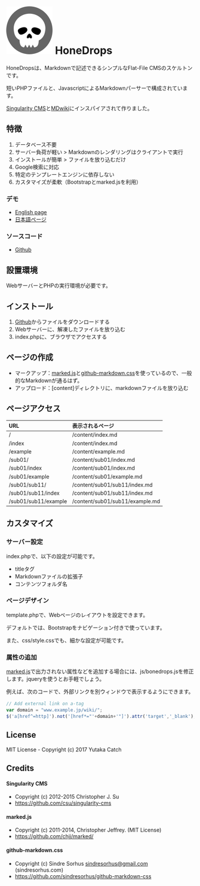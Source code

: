 # ![](icon.png) HoneDrops

HoneDropsは、Markdownで記述できるシンプルなFlat-File CMSのスケルトンです。

短いPHPファイルと、JavascriptによるMarkdownパーサーで構成されています。

[Singularity CMS](https://christopher.su/singularity-cms/)と[MDwiki](http://dynalon.github.io/mdwiki/#!index.md)にインスパイアされて作りました。


## 特徴

1. データベース不要
3. サーバー負荷が軽い > Markdownのレンダリングはクライアントで実行
2. インストールが簡単 > ファイルを放り込むだけ
4. Google検索に対応
6. 特定のテンプレートエンジンに依存しない
5. カスタマイズが柔軟（Bootstrapとmarked.jsを利用）

### デモ

- [English page](https://www.catch.jp/honedrops/)
- [日本語ページ](https://www.catch.jp/honedrops/index.ja)

### ソースコード

- [Github](https://github.com/ycatch/HoneDrops)


## 設置環境

WebサーバーとPHPの実行環境が必要です。

## インストール

1. [Github](https://github.com/ycatch/HoneDrops)からファイルをダウンロードする
2. Webサーバーに、解凍したファイルを放り込む
3. index.phpに、ブラウザでアクセスする


## ページの作成

- マークアップ：[marked.js](https://github.com/chjj/marked)と[github-markdown.css](https://github.com/sindresorhus/github-markdown-css)を使っているので、一般的なMarkdownが通るはず。
- アップロード：[content]ディレクトリに、markdownファイルを放り込む


## ページアクセス

|URL|表示されるページ|
|:-----------|:------------|
|/|/content/index.md|
|/index|/content/index.md|
|/example|/content/example.md|
|/sub01/|/content/sub01/index.md|
|/sub01/index|/content/sub01/index.md|
|/sub01/example|/content/sub01/example.md|
|/sub01/sub11/|/content/sub01/sub11/index.md|
|/sub01/sub11/index|/content/sub01/sub11/index.md|
|/sub01/sub11/example|/content/sub01/sub11/example.md|


## カスタマイズ


### サーバー設定

index.phpで、以下の設定が可能です。

- titleタグ
- Markdownファイルの拡張子
- コンテンツフォルダ名


### ページデザイン

template.phpで、Webページのレイアウトを設定できます。

デフォルトでは、Bootstrapをナビゲーション付きで使っています。

また、css/style.cssでも、細かな設定が可能です。


### 属性の追加

[marked.js](https://github.com/chjj/marked)で出力されない属性などを追加する場合には、js/bonedrops.jsを修正します。jqueryを使うとお手軽でしょう。

例えば、次のコードで、外部リンクを別ウィンドウで表示するようにできます。

``` javascript
// Add external link on a-tag
var domain = "www.example.jp/wiki/";
$('a[href^=http]').not('[href*="'+domain+'"]').attr('target','_blank');
```

## License

 MIT License - Copyright (c) 2017 Yutaka Catch


## Credits

#### Singularity CMS

 - Copyright (c) 2012-2015 Christopher J. Su  
 - https://github.com/csu/singularity-cms

#### marked.js

 - Copyright (c) 2011-2014, Christopher Jeffrey. (MIT License)
 - https://github.com/chjj/marked/

#### github-markdown.css

 - Copyright (c) Sindre Sorhus <sindresorhus@gmail.com> (sindresorhus.com)
 - https://github.com/sindresorhus/github-markdown-css
